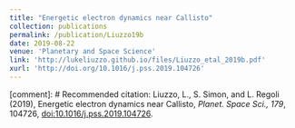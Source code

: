 ```yaml
---
title: "Energetic electron dynamics near Callisto"
collection: publications
permalink: /publication/Liuzzo19b
date: 2019-08-22
venue: 'Planetary and Space Science'
link: 'http://lukeliuzzo.github.io/files/Liuzzo_etal_2019b.pdf'
xurl: 'http://doi.org/10.1016/j.pss.2019.104726'
---
```


[comment]: # Recommended citation: Liuzzo, L., S. Simon, and L. Regoli (2019), Energetic electron dynamics near Callisto, <i>Planet. Space Sci., 179</i>, 104726, [doi:10.1016/j.pss.2019.104726](https://doi.org/10.1016/j.pss.2019.104726).
